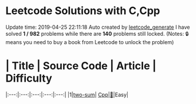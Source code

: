 # Leetcode Solutions with C,Cpp
Update time:  2019-04-25 22:11:18
Auto created by [leetcode_generate](https://github.com/ygowill/leetcode)
I have solved **1   /   982** problems
while there are **140** problems still locked.
(Notes: :lock: means you need to buy a book from Leetcode to unlock the problem)
 # | Title | Source Code | Article | Difficulty
|:---:|:---:|:---:|:---:|:---:|
|1|[two-sum](https://leetcode.com/problems/two-sum)|&nbsp;[Cpp](https://github.com/***/***/blob/master/solution/0001-two-sum/two-sum.cpp)|[:memo:](https://leetcode.com/articles/two-sum/)|Easy|
